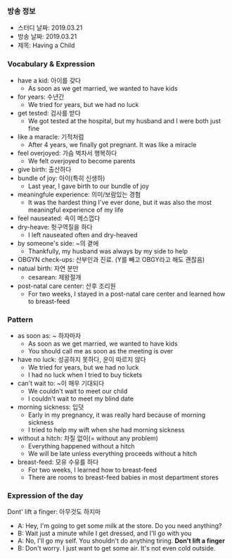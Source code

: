 ### 방송 정보
- 스터디 날짜: 2019.03.21
- 방송 날짜: 2019.03.21
- 제목: Having a Child

### Vocabulary & Expression
- have a kid: 아이를 갖다
   - As soon as we get married, we wanted to have kids
- for years: 수년간
   - We tried for years, but we had no luck
- get tested: 검사를 받다
   - We got tested at the hospital, but my husband and I were both just fine
- like a maracle: 기적처럼
   - After 4 years, we finally got pregnant. It was like a miracle
- feel overjoyed: 가슴 벅차서 행복하다
   - We felt overjoyed to become parents
- give birth: 출산하다
- bundle of joy: 아이(특히 신생하)
   - Last year, I gave birth to our bundle of joy
- meaningfule experience: 의미/보람있는 경험
   - It was the hardest thing I've ever done, but it was also the most meaningful experience of my life
- feel nauseated: 속이 메스껍다
- dry-heave: 헛구역질을 하다
   - I left nauseated often and dry-heaved
- by someone's side: ~의 곁에
   - Thankfully, my husband was always by my side to help
- OBGYN check-ups: 산부인과 진료. (Y를 빼고 OBGY라고 해도 괜찮음)
- natual birth: 자연 분만 
   - cesarean: 제왕절개 
- post-natal care center: 산후 조리원
   - For two weeks, I stayed in a post-natal care center and learned how to breast-feed

### Pattern 
- as soon as: ~ 하자마자
   - As soon as we get married, we wanted to have kids
   - You should call me as soon as the meeting is over
- have no luck: 성공하지 못하다, 운이 따르지 않다
   - We tried for years, but we had no luck
   - I had no luck when I tried to buy tickets
- can't wait to: ~이 매우 기대되다
   - We couldn't wait to meet our child
   - I couldn't wait to meet my blind date
- morning sickness: 입덧
   - Early in my pregnancy, it was really hard because of morning sickness
   - I tried to help my wift when she had morning sickness
- without a hitch: 차질 없이(= without any problem)
   - Everything happened without a hitch
   - We will be late unless everything proceeds without a hitch
- breast-feed: 모유 수유를 하다
   - For two weeks, I learned how to breast-feed
   - There are rooms to breast-feed babies in most department stores

### Expression of the day 
Dont' lift a finger: 아무것도 하지마

- A: Hey, I'm going to get some milk at the store. Do you need anything?
- B: Wait just a minute while I get dressed, and I'll go with you
- A: No, I'll go my self. You shouldn't do anything tiring. **Don't lift a finger**
- B: Don't worry. I just want to get some air. It's not even cold outside. 
